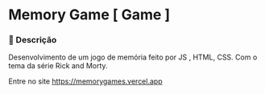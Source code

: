 # Memory Game [ Game ] 
### 📑 Descrição
Desenvolvimento de um jogo de memória feito por JS , HTML, CSS.
Com o tema da série Rick and Morty.


Entre no site https://memorygames.vercel.app
